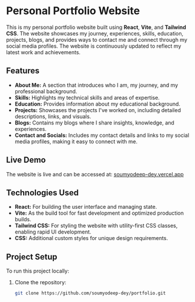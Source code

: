 # Personal Portfolio Website

This is my personal portfolio website built using **React**, **Vite**, and **Tailwind CSS**. The website showcases my journey, experiences, skills, education, projects, blogs, and provides ways to contact me and connect through my social media profiles. The website is continuously updated to reflect my latest work and achievements.

## Features

- **About Me:** A section that introduces who I am, my journey, and my professional background.
- **Skills:** Highlights my technical skills and areas of expertise.
- **Education:** Provides information about my educational background.
- **Projects:** Showcases the projects I've worked on, including detailed descriptions, links, and visuals.
- **Blogs:** Contains my blogs where I share insights, knowledge, and experiences.
- **Contact and Socials:** Includes my contact details and links to my social media profiles, making it easy to connect with me.

## Live Demo

The website is live and can be accessed at: [soumyodeep-dey.vercel.app](https://soumyodeep-dey.vercel.app/)

## Technologies Used

- **React:** For building the user interface and managing state.
- **Vite:** As the build tool for fast development and optimized production builds.
- **Tailwind CSS:** For styling the website with utility-first CSS classes, enabling rapid UI development.
- **CSS:** Additional custom styles for unique design requirements.

## Project Setup

To run this project locally:

1. Clone the repository:
   ```bash
   git clone https://github.com/soumyodeep-dey/portfolio.git
